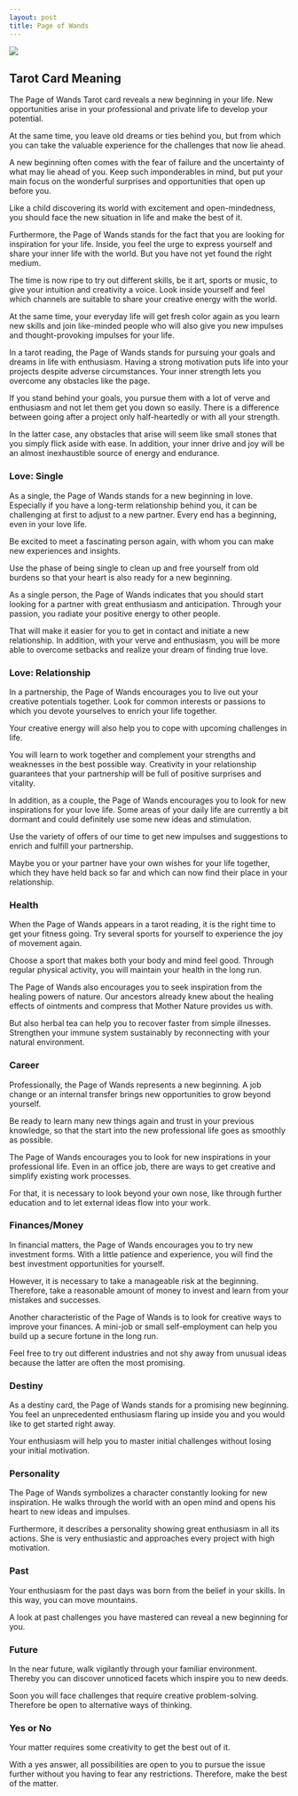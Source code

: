 ```yaml
---
layout: post
title: Page of Wands
---
```


![](../images/Page-of-Wands-Tarot-Card-Meaning-732x1024.webp)

## Tarot Card Meaning
The Page of Wands Tarot card reveals a new beginning in your life. New opportunities arise in your professional and private life to develop your potential.

At the same time, you leave old dreams or ties behind you, but from which you can take the valuable experience for the challenges that now lie ahead.

A new beginning often comes with the fear of failure and the uncertainty of what may lie ahead of you. Keep such imponderables in mind, but put your main focus on the wonderful surprises and opportunities that open up before you.

Like a child discovering its world with excitement and open-mindedness, you should face the new situation in life and make the best of it.

Furthermore, the Page of Wands stands for the fact that you are looking for inspiration for your life. Inside, you feel the urge to express yourself and share your inner life with the world. But you have not yet found the right medium.

The time is now ripe to try out different skills, be it art, sports or music, to give your intuition and creativity a voice. Look inside yourself and feel which channels are suitable to share your creative energy with the world.

At the same time, your everyday life will get fresh color again as you learn new skills and join like-minded people who will also give you new impulses and thought-provoking impulses for your life.

In a tarot reading, the Page of Wands stands for pursuing your goals and dreams in life with enthusiasm. Having a strong motivation puts life into your projects despite adverse circumstances. Your inner strength lets you overcome any obstacles like the page.

If you stand behind your goals, you pursue them with a lot of verve and enthusiasm and not let them get you down so easily. There is a difference between going after a project only half-heartedly or with all your strength.

In the latter case, any obstacles that arise will seem like small stones that you simply flick aside with ease. In addition, your inner drive and joy will be an almost inexhaustible source of energy and endurance.


### Love: Single
As a single, the Page of Wands stands for a new beginning in love. Especially if you have a long-term relationship behind you, it can be challenging at first to adjust to a new partner. Every end has a beginning, even in your love life.

Be excited to meet a fascinating person again, with whom you can make new experiences and insights.

Use the phase of being single to clean up and free yourself from old burdens so that your heart is also ready for a new beginning.

As a single person, the Page of Wands indicates that you should start looking for a partner with great enthusiasm and anticipation. Through your passion, you radiate your positive energy to other people.

That will make it easier for you to get in contact and initiate a new relationship. In addition, with your verve and enthusiasm, you will be more able to overcome setbacks and realize your dream of finding true love.

### Love: Relationship
In a partnership, the Page of Wands encourages you to live out your creative potentials together. Look for common interests or passions to which you devote yourselves to enrich your life together.

Your creative energy will also help you to cope with upcoming challenges in life.

You will learn to work together and complement your strengths and weaknesses in the best possible way. Creativity in your relationship guarantees that your partnership will be full of positive surprises and vitality.

In addition, as a couple, the Page of Wands encourages you to look for new inspirations for your love life. Some areas of your daily life are currently a bit dormant and could definitely use some new ideas and stimulation.

Use the variety of offers of our time to get new impulses and suggestions to enrich and fulfill your partnership.

Maybe you or your partner have your own wishes for your life together, which they have held back so far and which can now find their place in your relationship.


### Health

When the Page of Wands appears in a tarot reading, it is the right time to get your fitness going. Try several sports for yourself to experience the joy of movement again.

Choose a sport that makes both your body and mind feel good. Through regular physical activity, you will maintain your
health in the long run.

The Page of Wands also encourages you to seek inspiration from the healing powers of nature. Our ancestors already knew about the healing effects of ointments and compress that Mother Nature provides us with.

But also herbal tea can help you to recover faster from simple illnesses. Strengthen your immune system sustainably by reconnecting with your natural environment.


### Career

Professionally, the Page of Wands represents a new beginning. A job change or an internal transfer brings new opportunities to grow beyond yourself.

Be ready to learn many new things again and trust in your previous knowledge, so that the start into the new professional life goes as smoothly as possible.

The Page of Wands encourages you to look for new inspirations in your professional life. Even in an office job, there are ways to get creative and simplify existing work processes.

For that, it is necessary to look beyond your own nose, like through further education and to let external ideas flow into your work.


### Finances/Money

In financial matters, the Page of Wands encourages you to try new investment forms. With a little patience and experience, you will find the best investment opportunities for yourself.

However, it is necessary to take a manageable risk at the beginning. Therefore, take a reasonable amount of money to invest and learn from your mistakes and successes.

Another characteristic of the Page of Wands is to look for creative ways to improve your finances. A mini-job or small self-employment can help you build up a secure fortune in the long run.

Feel free to try out different industries and not shy away from unusual ideas because the latter are often the most promising.


### Destiny

As a destiny card, the Page of Wands stands for a promising new beginning. You feel an unprecedented enthusiasm flaring up inside you and you would like to get started right away.

Your enthusiasm will help you to master initial challenges without losing your initial motivation.


### Personality
The Page of Wands symbolizes a character constantly looking for new inspiration. He walks through the world with an open mind and opens his heart to new ideas and impulses.

Furthermore, it describes a personality showing great enthusiasm in all its actions. She is very enthusiastic and approaches every project with high motivation.

### Past
Your enthusiasm for the past days was born from the belief in your skills. In this way, you can move mountains.

A look at past challenges you have mastered can reveal a new beginning for you.

### Future
In the near future, walk vigilantly through your familiar environment. Thereby you can discover unnoticed facets which inspire you to new deeds.

Soon you will face challenges that require creative problem-solving. Therefore be open to alternative ways of thinking.

### Yes or No
Your matter requires some creativity to get the best out of it.

With a yes answer, all possibilities are open to you to pursue the issue further without you having to fear any restrictions. Therefore, make the best of the matter.

